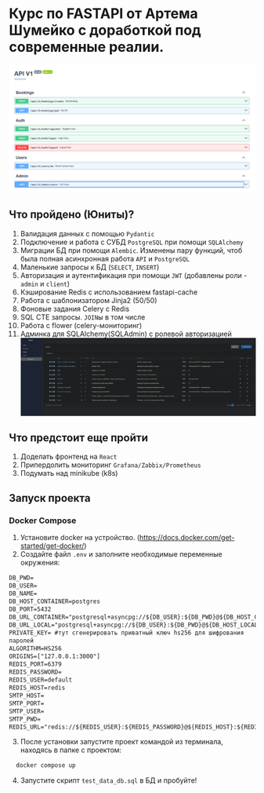 # Курс по FASTAPI от Артема Шумейко с доработкой под современные реалии.  
![img.png](docs/images/img.png)
## Что пройдено (Юниты)?
1. Валидация данных с помощью `Pydantic`
2. Подключение и работа с СУБД `PostgreSQL` при помощи `SQLAlchemy`
3. Миграции БД при помощи `Alembic`. Изменены пару функций, чтоб была полная асинхронная работа `API` и `PostgreSQL`
4. Маленькие запросы к БД (`SELECT`, `INSERT`)
5. Авторизация и аутентификация при помощи `JWT` (добавлены роли - `admin` и `client`)
6. Кэширование Redis с использованием fastapi-cache
7. Работа с шаблонизатором Jinja2 (50/50)
8. Фоновые задания Celery с Redis
9. SQL CTE запросы. `JOIN`ы в том числе
10. Работа с flower (celery-мониторинг)
11. Админка для SQLAlchemy(SQLAdmin) с ролевой авторизацией
![admin.png](docs/images/admin.png)
## Что предстоит еще пройти
1. Доделать фронтенд на `React`
2. Припердолить мониторинг `Grafana/Zabbix/Prometheus`
3. Подумать над minikube (k8s)
## Запуск проекта
### Docker Compose
1. Установите docker на устройство. (https://docs.docker.com/get-started/get-docker/)
2. Создайте файл `.env` и заполните необходимые переменные окружения:
```.env
DB_PWD=
DB_USER=
DB_NAME=
DB_HOST_CONTAINER=postgres
DB_PORT=5432
DB_URL_CONTAINER="postgresql+asyncpg://${DB_USER}:${DB_PWD}@${DB_HOST_CONTAINER}:${DB_PORT}/${DB_NAME}"
DB_URL_LOCAL="postgresql+asyncpg://${DB_USER}:${DB_PWD}@${DB_HOST_LOCAL}:${DB_PORT}/${DB_NAME}"
PRIVATE_KEY= #тут сгенерировать приватный ключ hs256 для шифрования паролей
ALGORITHM=HS256
ORIGINS=["127.0.0.1:3000"]
REDIS_PORT=6379
REDIS_PASSWORD=
REDIS_USER=default
REDIS_HOST=redis
SMTP_HOST=
SMTP_PORT=
SMTP_USER=
SMTP_PWD=
REDIS_URL="redis://${REDIS_USER}:${REDIS_PASSWORD}@${REDIS_HOST}:${REDIS_PORT}"
```
3. После установки запустите проект командой из терминала, находясь в папке с проектом:
```bash
  docker compose up
```
4. Запустите скрипт `test_data_db.sql` в БД и пробуйте!